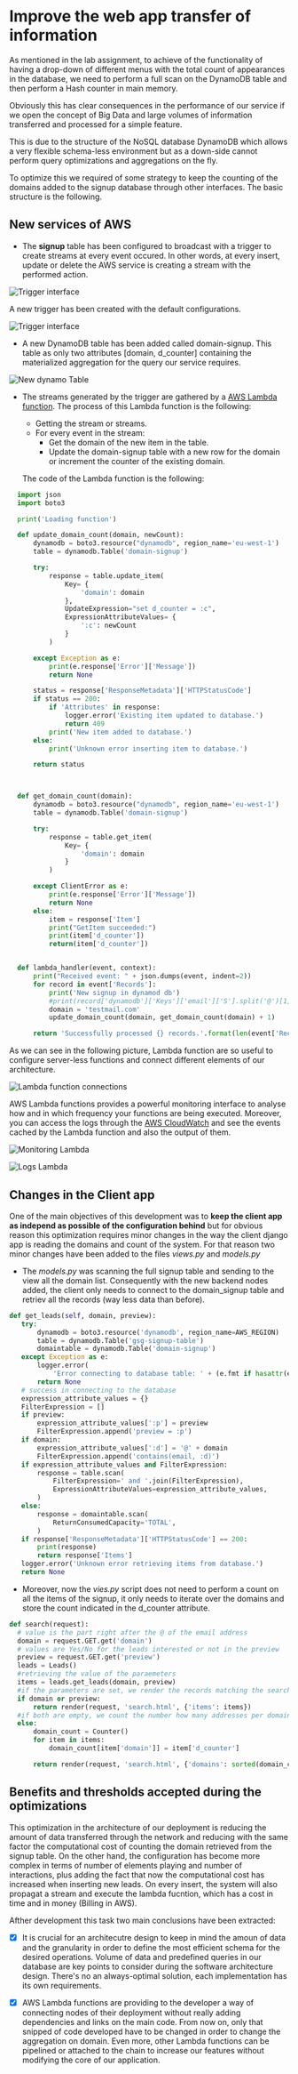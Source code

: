 # Improve the web app transfer of information
As mentioned in the lab assignment, to achieve of the functionality of having a drop-down of different menus with the total count of appearances in the database, we need to perform a full scan on the DynamoDB table and then perform a Hash counter in main memory.

Obviously this has clear consequences in the performance of our service if we open the concept of Big Data and large volumes of information transferred and processed for a simple feature.

This is due to the structure of the NoSQL database DynamoDB which allows a very flexible schema-less environment but as a down-side cannot perform query optimizations and aggregations on the fly.

To optimize this we required of some strategy to keep the counting of the domains added to the signup database through other interfaces. The basic structure is the following.

## New services of AWS

- The **signup** table has been configured to broadcast with a trigger to create streams at every event occured. In other words, at every insert, update or delete the AWS service is creating a stream with the performed action.

![Trigger interface](img/opt/trigger_empty.png)

  A new trigger has been created with the default configurations.

![Trigger interface](img/opt/trigger_created.png)

- A new DynamoDB table has been added called domain-signup. This table as only two attributes [domain, d_counter] containing the materialized aggregation for the query our service requires.

![New dynamo Table](img/opt/New_table.png)

- The streams generated by the trigger are gathered by a [AWS Lambda function](https://eu-west-1.console.aws.amazon.com/lambda). The process of this Lambda function is the following:
   - Getting the stream or streams.
   - For every event in the stream:
     - Get the domain of the new item in the table.
     - Update the domain-signup table with a new row for the domain or increment the counter of the existing domain.

  The code of the Lambda function is the following:

```python
  import json
  import boto3

  print('Loading function')

  def update_domain_count(domain, newCount):
      dynamodb = boto3.resource("dynamodb", region_name='eu-west-1')
      table = dynamodb.Table('domain-signup')

      try:
          response = table.update_item(
              Key= {
                  'domain': domain
              },
              UpdateExpression="set d_counter = :c",
              ExpressionAttributeValues= {
                  ':c': newCount
              }
          )

      except Exception as e:
          print(e.response['Error']['Message'])
          return None

      status = response['ResponseMetadata']['HTTPStatusCode']
      if status == 200:
          if 'Attributes' in response:
              logger.error('Existing item updated to database.')
              return 409
          print('New item added to database.')
      else:
          print('Unknown error inserting item to database.')

      return status



  def get_domain_count(domain):
      dynamodb = boto3.resource("dynamodb", region_name='eu-west-1')
      table = dynamodb.Table('domain-signup')

      try:
          response = table.get_item(
              Key= {
                  'domain': domain
              }
          )

      except ClientError as e:
          print(e.response['Error']['Message'])
          return None
      else:
          item = response['Item']
          print("GetItem succeeded:")
          print(item['d_counter'])
          return(item['d_counter'])


  def lambda_handler(event, context):
      print("Received event: " + json.dumps(event, indent=2))
      for record in event['Records']:
          print('New signup in dynamod db')
          #print(record['dynamodb']['Keys']['email']['S'].split('@')[1])
          domain = 'testmail.com'
          update_domain_count(domain, get_domain_count(domain) + 1)

      return 'Successfully processed {} records.'.format(len(event['Records']))
```

As we can see in the following picture, Lambda function are so useful to configure server-less functions and connect different elements of our architecture.

![Lambda function connections](img/opt/updateDomainCounter.png)

AWS Lambda functions provides a powerful monitoring interface to analyse how and in which frequency your functions are being executed. Moreover, you can access the logs through the [AWS CloudWatch](https://eu-west-1.console.aws.amazon.com/cloudwatch) and see the events cached by the Lambda function and also the output of them.

![Monitoring Lambda](img/opt/monitoring.png)

![Logs Lambda](img/opt/logs.png)


## Changes in the Client app

One of the main objectives of this development was to **keep the client app as independ as possible of the configuration behind** but for obvious reason this optimization requires minor changes in the way the client django app is reading the domains and count of the system. For that reason two minor changes have been added to the files *views.py* and *models.py*

 - The *models.py* was scanning the full signup table and sending to the view all the domain list. Consequently with the new backend nodes added, the client only needs to connect to the domain_signup table and retriev all the records (way less data than before).

 ```python
 def get_leads(self, domain, preview):
    try:
        dynamodb = boto3.resource('dynamodb', region_name=AWS_REGION)
        table = dynamodb.Table('gsg-signup-table')
        domaintable = dynamodb.Table('domain-signup')
    except Exception as e:
        logger.error(
            'Error connecting to database table: ' + (e.fmt if hasattr(e, 'fmt') else '') + ','.join(e.args))
        return None
    # success in connecting to the database
    expression_attribute_values = {}
    FilterExpression = []
    if preview:
        expression_attribute_values[':p'] = preview
        FilterExpression.append('preview = :p')
    if domain:
        expression_attribute_values[':d'] = '@' + domain
        FilterExpression.append('contains(email, :d)')
    if expression_attribute_values and FilterExpression:
        response = table.scan(
            FilterExpression=' and '.join(FilterExpression),
            ExpressionAttributeValues=expression_attribute_values,
        )
    else:
        response = domaintable.scan(
            ReturnConsumedCapacity='TOTAL',
        )
    if response['ResponseMetadata']['HTTPStatusCode'] == 200:
        print(response)
        return response['Items']
    logger.error('Unknown error retrieving items from database.')
    return None
 ```

  - Moreover, now the *vies.py* script does not need to perform a count on all the items of the signup, it only needs to iterate over the domains and store the count indicated in the d_counter attribute.

  ```python
  def search(request):
    # value is the part right after the @ of the email address
    domain = request.GET.get('domain')
    # values are Yes/No for the leads interested or not in the preview
    preview = request.GET.get('preview')
    leads = Leads()
    #retrieving the value of the paraemeters
    items = leads.get_leads(domain, preview)
    #if the parameters are set, we render the records matching the search
    if domain or preview:
        return render(request, 'search.html', {'items': items})
    #if both are empty, we count the number how many addresses per domain
    else:
        domain_count = Counter()
        for item in items:
            domain_count[item['domain']] = item['d_counter']

        return render(request, 'search.html', {'domains': sorted(domain_count.items())})
  ```

## Benefits and thresholds accepted during the optimizations

This optimization in the architecture of our deployment is reducing the amount of data transferred through the network and reducing with the same factor the computational cost of counting the domain retrieved from the signup table. On the other hand, the configuration has become more complex in terms of number of elements playing and number of interactions, plus adding the fact that now the computational cost has increased when inserting new leads. On every insert, the system will also propagat a stream and execute the lambda fucntion, which has a cost in time and in money (Billing in AWS).

Afther development this task two main conclusions have been extracted:

-  [x] It is crucial for an architecutre design to keep in mind the amoun of data and the granularity in order to define the most efficient schema for the desired operations. Volume of data and predefined queries in our database are key points to consider during the software architecture design. There's no an always-optimal solution, each implementation has its own requirements.

-  [x] AWS Lambda functions are providing to the developer a way of connecting nodes of their deployment without really adding dependencies and links on the main code. From now on, only that snipped of code developed have to be changed in order to change the aggregation on domain. Even more, other Lambda functions can be pipelined or attached to the chain to increase our features without modifying the core of our application.
